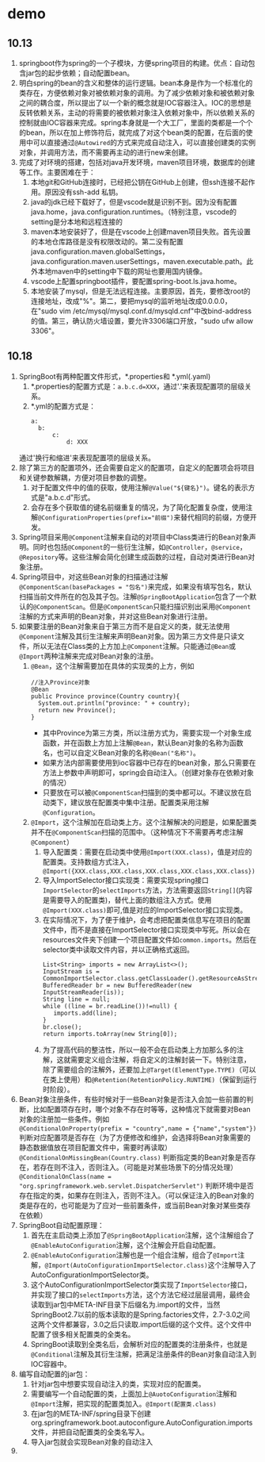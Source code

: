 # demo
## 10.13
1. springboot作为spring的一个子模块，方便spring项目的构建。优点：自动包含jar包的起步依赖；自动配置bean。
2. 明白spring的bean的含义和整体的运行逻辑。bean本身是作为一个标准化的类存在，方便依赖对象对被依赖对象的调用。为了减少依赖对象和被依赖对象之间的耦合度，所以提出了以一个新的概念就是IOC容器注入。IOC的思想是反转依赖关系，主动的将需要的被依赖对象注入依赖对象中，所以依赖关系的控制就由IOC容器来完成。spring本身就是一个大工厂，里面的类都是一个个的bean，所以在加上修饰符后，就完成了对这个bean类的配置，在后面的使用中可以直接通过`@Autowired`的方式来完成自动注入，可以直接创建类的实例对象，并调用方法，而不需要再主动的进行new来创建。
3. 完成了对环境的搭建，包括对java开发环境，maven项目环境，数据库的创建等工作。主要困难在于：
   1. 本地git和GitHub连接时，已经把公钥在GitHub上创建，但ssh连接不起作用。原因没有ssh-add 私钥。
   2. java的jdk已经下载好了，但是vscode就是识别不到。因为没有配置java.home，java.configuration.runtimes。（特别注意，vscode的setting是分本地和远程连接的
   3. maven本地安装好了，但是在vscode上创建maven项目失败。首先设置的本地仓库路径是没有权限改动的。第二没有配置java.configuration.maven.globalSettings，java.configuration.maven.userSettings，maven.executable.path。此外本地maven中的setting中下载的网址也要用国内镜像。
   4. vscode上配置springboot插件，要配置spring-boot.ls.java.home。
   5. 本地安装了mysql，但是无法远程连接。主要原因，首先，要修改root的连接地址，改成"%"。第二，要把mysql的监听地址改成0.0.0.0，在"sudo vim /etc/mysql/mysql.conf.d/mysqld.cnf"中改bind-address的值。第三，确认防火墙设置，要允许3306端口开放，"sudo ufw allow 3306"。


## 10.18
1. SpringBoot有两种配置文件形式，*.properties和 *.yml(.yaml)
   1. *.properties的配置方式是：`a.b.c.d=XXX`，通过'.'来表现配置项的层级关系。
   2. *.yml的配置方式是：
      ```
      a:
      	b:
      		c:
      			d: XXX
      ```
     通过'换行和缩进'来表现配置项的层级关系。
2. 除了第三方的配置项外，还会需要自定义的配置项，自定义的配置项会将项目和关键参数解耦，方便对项目参数的调整。
   1. 对于配置文件中的值的获取，使用注解`@Value("${键名}")`。键名的表示方式是"a.b.c.d"形式。
   2. 会存在多个获取值的键名前缀重复的情况，为了简化配置复杂度，使用注解`@ConfigurationProperties(prefix="前缀")`来替代相同的前缀，方便开发。
3. Spring项目采用`@Component`注解来自动的对项目中Class类进行的Bean对象声明。同时也包括`@Component`的一些衍生注解，如`@Controller`，`@service`，`@Repository`等。这些注解会简化创建生成函数的过程，自动对类进行Bean对象注册。
4. Spring项目中，对这些Bean对象的扫描通过注解`@ComponentScan(basePackages = "包名")`来完成，如果没有填写包名，默认扫描当前文件所在的包及其子包。注解`@SpringBootApplication`包含了一个默认的`@ComponentScan`。但是`@ComponentScan`只能扫描识别出采用`@Component`注解的方式来声明的Bean对象，并对这些Bean对象进行注册。
5. 如果要注册的Bean对象来自于第三方而不是自定义的类，就无法使用`@Component`注解及其衍生注解来声明Bean对象。因为第三方文件是只读文件，所以无法在Class类的上方加上`@Component`注解。只能通过`@Bean`或`@Import`两种注解来完成对Bean对象的注册。
   1. `@Bean`，这个注解需要加在具体的实现类的上方，例如
      ```
      //注入Province对象
      @Bean
      public Province province(Country country){
      	System.out.println("province: " + country);
      	return new Province();
      }
      ```
      * 其中Province为第三方类，所以注册方式为，需要实现一个对象生成函数，并在函数上方加上注解`@Bean`，默认Bean对象的名称为函数名，也可以自定义Bean对象的名称`@Bean("名称")`。<br>
      * 如果方法内部需要使用到ioc容器中已存在的bean对象，那么只需要在方法上参数中声明即可，spring会自动注入。（创建对象存在依赖对象的情况）<br>
      * 只要放在可以被`@ComponentScan`扫描到的类中都可以。不建议放在启动类下，建议放在配置类中集中注册。配置类采用注解`@Configuration`。
   2. `@Import`，这个注解加在启动类上方。这个注解解决的问题是，如果配置类并不在`@ComponentScan`扫描的范围中。（这种情况下不需要再考虑注解`@Component`）
      1. 导入配置类：需要在启动类中使用`@Import(XXX.class)`，值是对应的配置类。支持数组方式注入，`@Import({XXX.class,XXX.class,XXX.class,XXX.class,XXX.class})`
      2. 导入ImportSelector接口实现类：需要实现spring接口`ImportSelector`的`selectImports`方法，方法需要返回`String[]`(内容是需要导入的配置类)，替代上面的数组注入方式。使用`@Import(XXX.class)`即可,值是对应的ImportSelector接口实现类。
      3. 在实际情况下，为了便于维护，会考虑把配置类信息写在项目的配置文件中，而不是直接在ImportSelector接口实现类中写死。所以会在resources文件夹下创建一个项目配置文件如`common.imports`。然后在selector类中读取文件内容，并以正确格式返回。
         ```
         List<String> imports = new ArrayList<>();
         InputStream is = CommonImportSelector.class.getClassLoader().getResourceAsStream("common.imports");
         BufferedReader br = new BufferedReader(new InputStreamReader(is));
         String line = null;
         while ((line = br.readLine())!=null) {
            imports.add(line);
         }
         br.close();
         return imports.toArray(new String[0]);
         ```
      4. 为了提高代码的整洁性，所以一般不会在启动类上方加那么多的注解，这就需要定义组合注解，将自定义的注解封装一下。特别注意，除了需要组合的注解外，还要加上`@Target(ElementType.TYPE)`（可以在类上使用）和`@Retention(RetentionPolicy.RUNTIME)`（保留到运行时阶段）。
6. Bean对象注册条件，有些时候对于一些Bean对象是否注入会加一些前置的判断，比如配置项存在时，哪个对象不存在时等等，这种情况下就需要对Bean对象的注册加一些条件。例如<br>
   `@ConditionalOnProperty(prefix = "country",name = {"name","system"})` 判断对应配置项是否存在（为了方便修改和维护，会选择将Bean对象需要的静态数据值放在项目配置文件中，需要时再读取）<br>
   `@ConditionalOnMissingBean(Country.class)` 判断指定类的Bean对象是否存在，若存在则不注入，否则注入。（可能是对某些场景下的分情况处理）<br>
   `@ConditionalOnClass(name = "org.springframework.web.servlet.DispatcherServlet")` 判断环境中是否存在指定的类，如果存在则注入，否则不注入。（可以保证注入的Bean对象的类是存在的，也可能是为了应对一些前置条件，或当前Bean对象对某些类存在依赖）
7. SpringBoot自动配置原理：
   1. 首先在主启动类上添加了`@SpringBootApplication`注解，这个注解组合了`@EnableAutoConfiguration`注解，这个注解会开启自动配置。
   2. `@EnableAutoConfiguration`注解也是一个组合注解，组合了`@Import`注解，`@Import(AutoConfigurationImportSelector.class)`这个注解导入了AutoConfigurationImportSelector类。
   3. 这个AutoConfigurationImportSelector类实现了`ImportSelector`接口，并实现了接口的`selectImports`方法，这个方法它经过层层调用，最终会读取到jar包中META-INF目录下后缀名为.import的文件，当然SpringBoot2.7以前的版本读取的是Spring.factories文件，2.7-3.0之间这两个文件都兼容，3.0之后只读取.import后缀的这个文件。这个文件中配置了很多相关配置类的全类名。
   4. SpringBoot读取到全类名后，会解析对应的配置类的注册条件，也就是`@Conditional`注解及其衍生注解，把满足注册条件的Bean对象自动注入到IOC容器中。
8. 编写自动配置的jar包：
   1. 针对jar包中想要实现自动注入的类，实现对应的配置类。
   2. 需要编写一个自动配置的类，上面加上`@AuotoConfiguration`注解和`@Import`注解，把实现的配置类加入。`@Import(配置类.class)`
   3. 在jar包的META-INF/spring目录下创建org.springframework.boot.autoconfigure.AutoConfiguration.imports文件，并把自动配置类的全类名写入。
   4. 导入jar包就会实现Bean对象的自动注入
9. 
   
